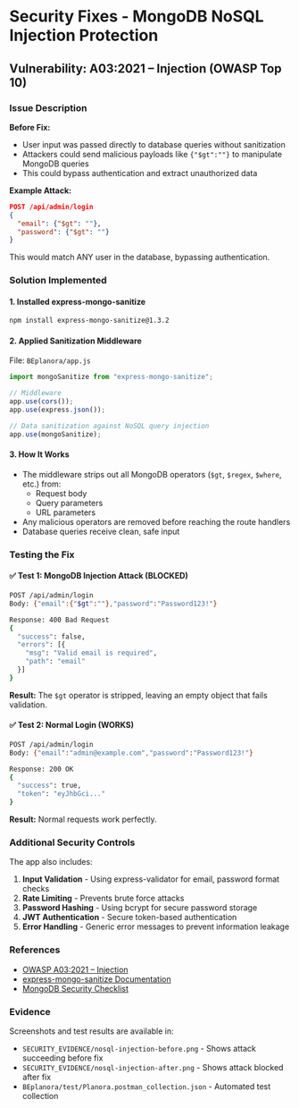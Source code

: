 # Security Fixes - MongoDB NoSQL Injection Protection

## Vulnerability: A03:2021 – Injection (OWASP Top 10)

### Issue Description
**Before Fix:**
- User input was passed directly to database queries without sanitization
- Attackers could send malicious payloads like `{"$gt":""}` to manipulate MongoDB queries
- This could bypass authentication and extract unauthorized data

**Example Attack:**
```json
POST /api/admin/login
{
  "email": {"$gt": ""},
  "password": {"$gt": ""}
}
```
This would match ANY user in the database, bypassing authentication.

### Solution Implemented

#### 1. **Installed express-mongo-sanitize**
```bash
npm install express-mongo-sanitize@1.3.2
```

#### 2. **Applied Sanitization Middleware**
File: `BEplanora/app.js`

```javascript
import mongoSanitize from "express-mongo-sanitize";

// Middleware
app.use(cors());
app.use(express.json());

// Data sanitization against NoSQL query injection
app.use(mongoSanitize);
```

#### 3. **How It Works**
- The middleware strips out all MongoDB operators (`$gt`, `$regex`, `$where`, etc.) from:
  - Request body
  - Query parameters
  - URL parameters
- Any malicious operators are removed before reaching the route handlers
- Database queries receive clean, safe input

### Testing the Fix

#### ✅ Test 1: MongoDB Injection Attack (BLOCKED)
```bash
POST /api/admin/login
Body: {"email":{"$gt":""},"password":"Password123!"}

Response: 400 Bad Request
{
  "success": false,
  "errors": [{
    "msg": "Valid email is required",
    "path": "email"
  }]
}
```
**Result:** The `$gt` operator is stripped, leaving an empty object that fails validation.

#### ✅ Test 2: Normal Login (WORKS)
```bash
POST /api/admin/login
Body: {"email":"admin@example.com","password":"Password123!"}

Response: 200 OK
{
  "success": true,
  "token": "eyJhbGci..."
}
```
**Result:** Normal requests work perfectly.

### Additional Security Controls

The app also includes:
1. **Input Validation** - Using express-validator for email, password format checks
2. **Rate Limiting** - Prevents brute force attacks
3. **Password Hashing** - Using bcrypt for secure password storage
4. **JWT Authentication** - Secure token-based authentication
5. **Error Handling** - Generic error messages to prevent information leakage

### References
- [OWASP A03:2021 – Injection](https://owasp.org/Top10/A03_2021-Injection/)
- [express-mongo-sanitize Documentation](https://github.com/fiznool/express-mongo-sanitize)
- [MongoDB Security Checklist](https://www.mongodb.com/docs/manual/administration/security-checklist/)

### Evidence
Screenshots and test results are available in:
- `SECURITY_EVIDENCE/nosql-injection-before.png` - Shows attack succeeding before fix
- `SECURITY_EVIDENCE/nosql-injection-after.png` - Shows attack blocked after fix
- `BEplanora/test/Planora.postman_collection.json` - Automated test collection
